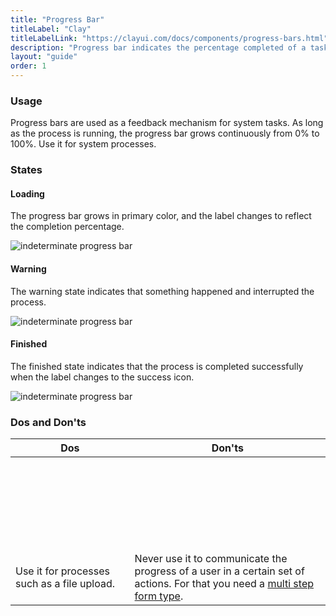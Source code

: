 ```yaml
---
title: "Progress Bar"
titleLabel: "Clay"
titleLabelLink: "https://clayui.com/docs/components/progress-bars.html"
description: "Progress bar indicates the percentage completed of a task."
layout: "guide"
order: 1
---
```




### Usage

Progress bars are used as a feedback mechanism for system tasks. As long as the process is running, the progress bar grows continuously from 0% to 100%. Use it for system processes.

### States

#### Loading
The progress bar grows in primary color, and the label changes to reflect the completion percentage.

![indeterminate progress bar](../../../images/ProgressBar30.jpg) 

#### Warning
The warning state indicates that something happened and interrupted the process.

![indeterminate progress bar](../../../images/ProgressBar70.jpg) 

#### Finished
The finished state indicates that the process is completed successfully when the label changes to the success icon.

![indeterminate progress bar](../../../images/ProgressBar100.jpg) 

### Dos and Don'ts

<table>
    <thead>
        <tr>
            <th>Dos</th>
            <th>Don'ts</th>
        </tr>
    </thead>
    <tbody>
        <tr>
            <td>
                <div class="d-flex align-items-center">
                    <svg class="lexicon-icon lexicon-icon-check do mr-3"><use xlink:href="/vendor/lexicon/icons.svg#check"></use></svg>
                    <span>Use it for processes such as a file upload.</span>
                </div>
            </td>
            <td>
                <div class="d-flex align-items-center">
                    <svg class="lexicon-icon lexicon-icon-times dont mr-3"><use xlink:href="/vendor/lexicon/icons.svg#times"></use></svg>
                    <span>Never use it to communicate the progress of a user in a certain set of actions. For that you need a <a href="https://lexicondesign.io/docs/patterns/Forms/multiStepForm.html">multi step form type</a>.</span>
                </div>
            </td>
        </tr>
    </tbody>
</table>